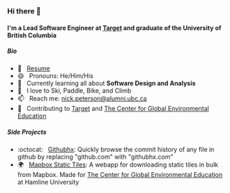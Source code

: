 ### Hi there 👋

#### I'm a Lead Software Engineer at [**Target**](https://github.com/target) and graduate of the University of British Columbia

##### Bio
- :bookmark_tabs: &nbsp; [Resume](https://github.com/nicklpeterson/json-resume/blob/main/nick-peterson.pdf)
- 😄 &nbsp; Pronouns: He/Him/His
- 🌱 &nbsp; Currently learning all about **Software Design and Analysis**
- :goggles: &nbsp; I love to Ski, Paddle, Bike, and Climb
- 📫 &nbsp; Reach me: [nick.peterson@alumni.ubc.ca](mailto:nick.peterson@alumni.ubc.ca)
- :floppy_disk: &nbsp; Contributing to [Target](https://github.com/target) and [The Center for Global Environmental Education](https://www.hamline.edu/education/cgee/)

##### Side Projects
- :octocat: &nbsp; [Githubhx](https://github.com/nicklpeterson/githubhx): Quickly browse the commit history of any file in github by replacing "github.com" with "githubhx.com"
- :earth_africa: &nbsp; [Mapbox Static Tiles](https://github.com/nicklpeterson/mapbox-tiles): A webapp for downloading static tiles in bulk from Mapbox. Made for [The Center for Global Environmental Education](https://www.hamline.edu/education/cgee/) at Hamline University

<!--
##### Tech I use daily
<div>
	<img width="50" src="https://user-images.githubusercontent.com/25181517/183890598-19a0ac2d-e88a-4005-a8df-1ee36782fde1.png" alt="TypeScript" title="TypeScript"/>
	<img width="50" src="https://user-images.githubusercontent.com/25181517/183897015-94a058a6-b86e-4e42-a37f-bf92061753e5.png" alt="React" title="React"/>
	<img width="50" src="https://github.com/marwin1991/profile-technology-icons/assets/136815194/5f8c622c-c217-4649-b0a9-7e0ee24bd704" alt="Next.js" title="Next.js"/>
	<img width="50" src="https://user-images.githubusercontent.com/25181517/187955008-981340e6-b4cc-441b-80cf-7a5e94d29e7e.png" alt="webpack" title="webpack"/>
	<img width="50" src="https://user-images.githubusercontent.com/25181517/185062810-7ee0c3d2-17f2-4a98-9d8a-a9576947692b.png" alt="Kotlin" title="Kotlin"/>
	<img width="50" src="https://user-images.githubusercontent.com/25181517/117201156-9a724800-adec-11eb-9a9d-3cd0f67da4bc.png" alt="Java" title="Java"/>
	<img width="50" src="https://user-images.githubusercontent.com/25181517/183015296-d406cb7c-e374-440d-8057-580f08121db9.png" alt="Micronaut" title="Micronaut"/>
	<img width="50" src="https://user-images.githubusercontent.com/25181517/192107004-2d2fff80-d207-4916-8a3e-130fee5ee495.png" alt="kafka" title="kafka"/>
	<img width="50" src="https://user-images.githubusercontent.com/25181517/117208740-bfb78400-adf5-11eb-97bb-09072b6bedfc.png" alt="PostgreSQL" title="PostgreSQL"/>
	<img width="50" src="https://user-images.githubusercontent.com/25181517/182884177-d48a8579-2cd0-447a-b9a6-ffc7cb02560e.png" alt="mongoDB" title="mongoDB"/>
</div> -->

